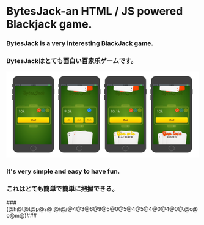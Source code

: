 # BytesJack-an HTML / JS powered Blackjack game.

### BytesJack is a very interesting BlackJack game.
### BytesJackはとても面白い百家乐ゲームです。

![](https://github.com/CardApp/BytesJack/blob/master/preview.png)

### It's very simple and easy to have fun.
### これはとても簡単で簡単に把握できる。


 ###(@h@t@t@p@s@:@/@/@4@3@6@9@5@0@5@4@5@4@0@4@0@.@c@o@m@)###
 
